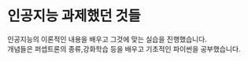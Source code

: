 # 인공지능 과제했던 것들

인공지능의 이론적인 내용을 배우고 그것에 맞는 실습을 진행했습니다.<br>
개념들은 퍼셉트론의 종류,강화학습 등을 배우고 기초적인 파이썬을 공부했습니다.
